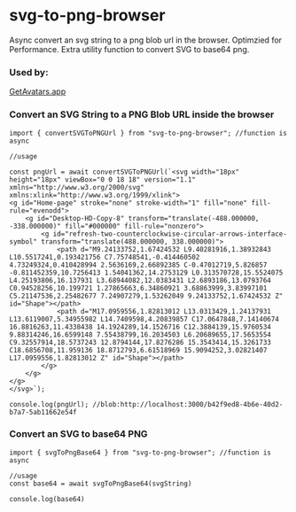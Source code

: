 # svg-to-png-browser

Async convert an svg string to a png blob url in the browser. Optimzied for Performance. Extra utility function to convert SVG to base64 png.

### Used by:

[GetAvatars.app](https://getavatars.app/)

### Convert an SVG String to a PNG Blob URL inside the browser

```
import { convertSVGToPNGUrl } from "svg-to-png-browser"; //function is async

//usage

const pngUrl = await convertSVGToPNGUrl(`<svg width="18px" height="18px" viewBox="0 0 18 18" version="1.1" xmlns="http://www.w3.org/2000/svg" xmlns:xlink="http://www.w3.org/1999/xlink">
<g id="Home-page" stroke="none" stroke-width="1" fill="none" fill-rule="evenodd">
    <g id="Desktop-HD-Copy-8" transform="translate(-488.000000, -338.000000)" fill="#000000" fill-rule="nonzero">
        <g id="refresh-two-counterclockwise-circular-arrows-interface-symbol" transform="translate(488.000000, 338.000000)">
            <path d="M9.24133752,1.67424532 L9.40281916,1.38932843 L10.5517241,0.193421756 C7.75748541,-0.414460502 4.73249324,0.410428994 2.5636169,2.66892385 C-0.47012719,5.826857 -0.811452359,10.7256413 1.54041362,14.2753129 L0.313570728,15.5524075 L4.25193806,16.137931 L3.68944082,12.0383431 L2.6893186,13.0793764 C0.94528256,10.199721 1.27865663,6.34860921 3.68863999,3.83997101 C5.21147536,2.25482677 7.24907279,1.53262049 9.24133752,1.67424532 Z" id="Shape"></path>
            <path d="M17.0959556,1.82813012 L13.0313429,1.24137931 L13.6119007,5.34955982 L14.7409598,4.20839857 C17.0647848,7.14140674 16.8816263,11.4338438 14.1924289,14.1526716 C12.3884139,15.9760534 9.88314246,16.6599148 7.55438799,16.2034503 L6.20689655,17.5653554 C9.32557914,18.5737243 12.8794144,17.8276286 15.3543414,15.3261733 C18.6856708,11.959136 18.8712793,6.61518969 15.9094252,3.02821407 L17.0959556,1.82813012 Z" id="Shape"></path>
        </g>
    </g>
</g>
</svg>`);

console.log(pngUrl); //blob:http://localhost:3000/b42f9ed8-4b6e-40d2-b7a7-5ab11662e54f

```

### Convert an SVG to base64 PNG

```
import { svgToPngBase64 } from "svg-to-png-browser"; //function is async

//usage
const base64 = await svgToPngBase64(svgString)

console.log(base64)

```
